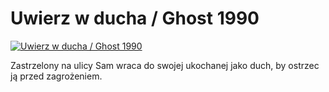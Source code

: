 Uwierz w ducha / Ghost 1990 
=============
[![Uwierz w ducha / Ghost 1990 ](http://vidos.pl/images/player.gif)](http://vidos.pl/uwierz-w-ducha-ghost-1990)

 Zastrzelony na ulicy Sam wraca do swojej ukochanej jako duch, by ostrzec ją przed zagrożeniem.
